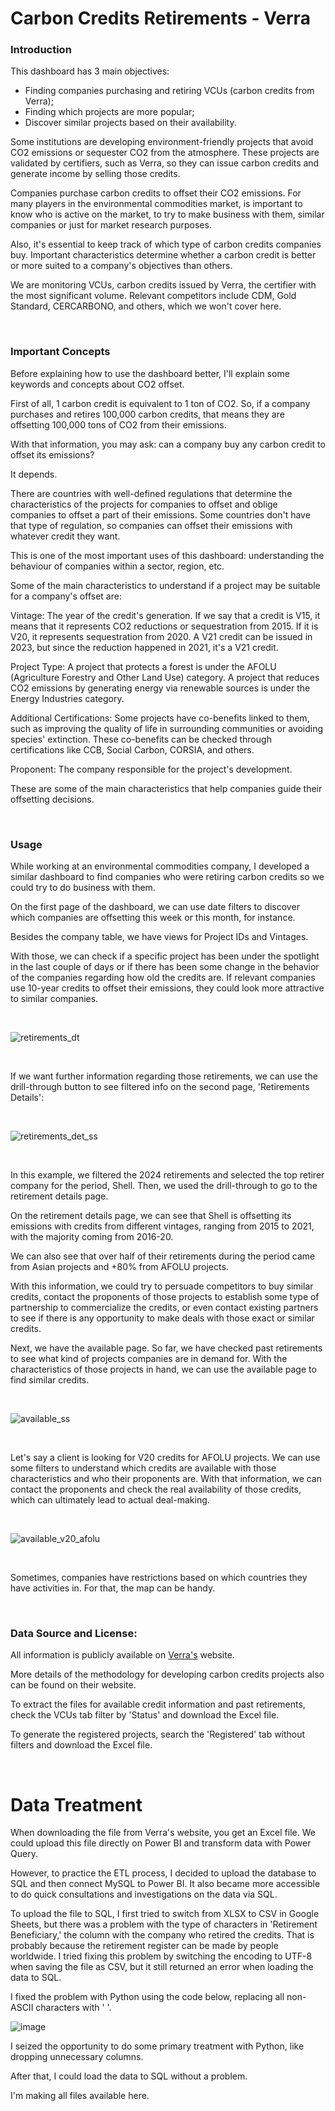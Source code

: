 # Carbon Credits Retirements - Verra


### Introduction

This dashboard has 3 main objectives:

- Finding companies purchasing and retiring VCUs (carbon credits from Verra);
- Finding which projects are more popular;
- Discover similar projects based on their availability.


Some institutions are developing environment-friendly projects that avoid CO2 emissions or sequester CO2 from the atmosphere. These projects are validated by certifiers, such as Verra, so they can issue carbon credits and generate income by selling those credits.

Companies purchase carbon credits to offset their CO2 emissions. For many players in the environmental commodities market, is important to know who is active on the market, to try to make business with them, similar companies or just for market research purposes.

Also, it's essential to keep track of which type of carbon credits companies buy. Important characteristics determine whether a carbon credit is better or more suited to a company's objectives than others.

We are monitoring VCUs, carbon credits issued by Verra, the certifier with the most significant volume. Relevant competitors include CDM, Gold Standard, CERCARBONO, and others, which we won't cover here.

<br>

### Important Concepts

Before explaining how to use the dashboard better, I'll explain some keywords and concepts about CO2 offset.

First of all, 1 carbon credit is equivalent to 1 ton of CO2. So, if a company purchases and retires 100,000 carbon credits, that means they are offsetting 100,000 tons of CO2 from their emissions.

With that information, you may ask: can a company buy any carbon credit to offset its emissions?

It depends.

There are countries with well-defined regulations that determine the characteristics of the projects for companies to offset and oblige companies to offset a part of their emissions. Some countries don't have that type of regulation, so companies can offset their emissions with whatever credit they want.

This is one of the most important uses of this dashboard: understanding the behaviour of companies within a sector, region, etc.

Some of the main characteristics to understand if a project may be suitable for a company's offset are:

Vintage: The year of the credit's generation. If we say that a credit is V15, it means that it represents CO2 reductions or sequestration from 2015. If it is V20, it represents sequestration from 2020. A V21 credit can be issued in 2023, but since the reduction happened in 2021, it's a V21 credit.

Project Type: A project that protects a forest is under the AFOLU (Agriculture Forestry and Other Land Use) category. A project that reduces CO2 emissions by generating energy via renewable sources is under the Energy Industries category.

Additional Certifications: Some projects have co-benefits linked to them, such as improving the quality of life in surrounding communities or avoiding species' extinction. These co-benefits can be checked through certifications like CCB, Social Carbon, CORSIA, and others.

Proponent: The company responsible for the project's development.

These are some of the main characteristics that help companies guide their offsetting decisions.

<br>

### Usage

While working at an environmental commodities company, I developed a similar dashboard to find companies who were retiring carbon credits so we could try to do business with them.

On the first page of the dashboard, we can use date filters to discover which companies are offsetting this week or this month, for instance.

Besides the company table, we have views for Project IDs and Vintages.

With those, we can check if a specific project has been under the spotlight in the last couple of days or if there has been some change in the behavior of the companies regarding how old the credits are. If relevant companies use 10-year credits to offset their emissions, they could look more attractive to similar companies.

<br>

![retirements_dt](https://github.com/victorbontempi95/carbon_credits_retirements_verra/assets/155546577/1e69b07a-8637-49c8-b9f8-f7abb24e7ec2)

<br>


If we want further information regarding those retirements, we can use the drill-through button to see filtered info on the second page, 'Retirements Details':

<br>

![retirements_det_ss](https://github.com/victorbontempi95/carbon_credits_retirements_verra/assets/155546577/9969ec3a-f1e9-4104-8eac-87519d81a49e)

<br>

In this example, we filtered the 2024 retirements and selected the top retirer company for the period, Shell. Then, we used the drill-through to go to the retirement details page.

On the retirement details page, we can see that Shell is offsetting its emissions with credits from different vintages, ranging from 2015 to 2021, with the majority coming from 2016-20.

We can also see that over half of their retirements during the period came from Asian projects and +80% from AFOLU projects.

With this information, we could try to persuade competitors to buy similar credits, contact the proponents of those projects to establish some type of partnership to commercialize the credits, or even contact existing partners to see if there is any opportunity to make deals with those exact or similar credits.

Next, we have the available page. So far, we have checked past retirements to see what kind of projects companies are in demand for. With the characteristics of those projects in hand, we can use the available page to find similar credits.

<br>

![available_ss](https://github.com/victorbontempi95/carbon_credits_retirements_verra/assets/155546577/d044efdb-25c1-4858-b778-a3231c272e40)

<br>

Let's say a client is looking for V20 credits for AFOLU projects. We can use some filters to understand which credits are available with those characteristics and who their proponents are. With that information, we can contact the proponents and check the real availability of those credits, which can ultimately lead to actual deal-making.

<br>

![available_v20_afolu](https://github.com/victorbontempi95/carbon_credits_retirements_verra/assets/155546577/0908e003-dfac-478d-8f99-72a65d24a647)

<br>

Sometimes, companies have restrictions based on which countries they have activities in. For that, the map can be handy.

<br>

### Data Source and License:

All information is publicly available on [Verra's](https://registry.verra.org/app/search/VCS) website.

More details of the methodology for developing carbon credits projects also can be found on their website.

To extract the files for available credit information and past retirements, check the VCUs tab filter by 'Status' and download the Excel file.

To generate the registered projects, search the 'Registered' tab without filters and download the Excel file.

<br>

# Data Treatment

When downloading the file from Verra's website, you get an Excel file. We could upload this file directly on Power BI and transform data with Power Query.

However, to practice the ETL process, I decided to upload the database to SQL and then connect MySQL to Power BI. It also became more accessible to do quick consultations and investigations on the data via SQL.

To upload the file to SQL, I first tried to switch from XLSX to CSV in Google Sheets, but there was a problem with the type of characters in 'Retirement Beneficiary,' the column with the company who retired the credits. That is probably because the retirement register can be made by people worldwide. I tried fixing this problem by switching the encoding to UTF-8 when saving the file as CSV, but it still returned an error when loading the data to SQL.

I fixed the problem with Python using the code below, replacing all non-ASCII characters with ' '.

![image](https://github.com/victorbontempi95/carbon_credits_retirements_verra/assets/155546577/47e338e1-c5b5-4a6a-a11e-fbab3778eb1f)

I seized the opportunity to do some primary treatment with Python, like dropping unnecessary columns.

After that, I could load the data to SQL without a problem.

I'm making all files available here.


